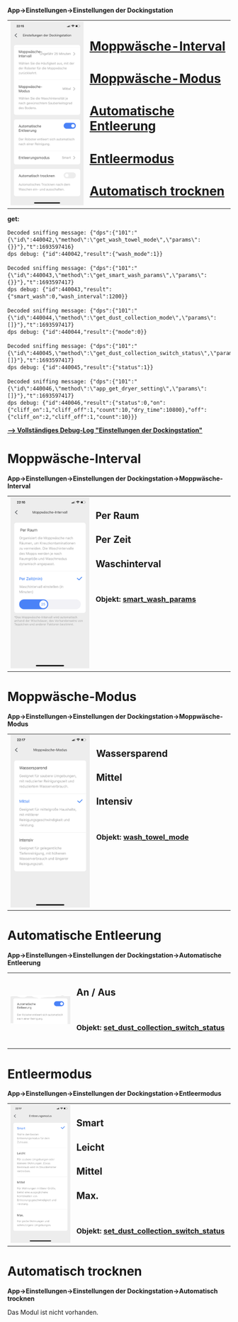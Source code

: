 **App->Einstellungen->Einstellungen der Dockingstation**

<table><tr>
<td align="center" width="450px">
<img src="https://github.com/spacerx/s7maxvUltra.sniffing/blob/main/screenshots/dock-einstellungen.png" width="300px"/>
</td>
<td valign="top" width="500px">

# [Moppwäsche-Interval](#moppwäsche-interval-1)
# [Moppwäsche-Modus](#moppwäsche-modus-1)
# [Automatische Entleerung](#automatische-entleerung-1)
# [Entleermodus](#entleermodus-1)
# [Automatisch trocknen](#automatisch-trocknen-1)
</td>
</tr></table>

**get:**

    Decoded sniffing message: {"dps":{"101":"{\"id\":440042,\"method\":\"get_wash_towel_mode\",\"params\":{}}"},"t":1693597416}
    dps debug: {"id":440042,"result":{"wash_mode":1}}
    
    Decoded sniffing message: {"dps":{"101":"{\"id\":440043,\"method\":\"get_smart_wash_params\",\"params\":{}}"},"t":1693597417}
    dps debug: {"id":440043,"result":{"smart_wash":0,"wash_interval":1200}}

    Decoded sniffing message: {"dps":{"101":"{\"id\":440044,\"method\":\"get_dust_collection_mode\",\"params\":[]}"},"t":1693597417}
    dps debug: {"id":440044,"result":{"mode":0}}

    Decoded sniffing message: {"dps":{"101":"{\"id\":440045,\"method\":\"get_dust_collection_switch_status\",\"params\":[]}"},"t":1693597417}
    dps debug: {"id":440045,"result":{"status":1}}

    Decoded sniffing message: {"dps":{"101":"{\"id\":440046,\"method\":\"app_get_dryer_setting\",\"params\":[]}"},"t":1693597417}
    dps debug: {"id":440046,"result":{"status":0,"on":{"cliff_on":1,"cliff_off":1,"count":10,"dry_time":10800},"off":{"cliff_on":2,"cliff_off":1,"count":10}}}

**[--> Vollständiges Debug-Log "Einstellungen der Dockingstation"](https://github.com/spacerx/s7maxvUltra.sniffing/blob/main/logs/einstellungen-dockingstation.log)**

# Moppwäsche-Interval
**App->Einstellungen->Einstellungen der Dockingstation->Moppwäsche-Interval**
<table><tr>
<td align="center" width="450px">
<img src="https://github.com/spacerx/s7maxvUltra.sniffing/blob/main/screenshots/moppwasch-interval.png" width="300px"/>
</td>
<td valign="top" width="500px">

## Per Raum
## Per Zeit
## Waschinterval
<br>

### Objekt: [smart_wash_params](Objekte#smart_wash_params)
</td>
</tr></table>

# Moppwäsche-Modus
**App->Einstellungen->Einstellungen der Dockingstation->Moppwäsche-Modus**
<table><tr>
<td align="center" width="450px">
<img src="https://github.com/spacerx/s7maxvUltra.sniffing/blob/main/screenshots/moppwasch-modus.png" width="300px"/>
</td>
<td valign="top" width="500px">

## Wassersparend
## Mittel
## Intensiv
<br>

### Objekt: [wash_towel_mode](Objekte#wash_towel_mode)
</td>
</tr></table>

# Automatische Entleerung
**App->Einstellungen->Einstellungen der Dockingstation->Automatische Entleerung**
<table><tr>
<td align="center" width="450px">
<img src="https://github.com/spacerx/s7maxvUltra.sniffing/blob/main/screenshots/automatische-entleerung.png" width="300px"/>    
</td>
<td valign="top" width="500px">

## An / Aus
<br>

### Objekt: [set_dust_collection_switch_status](Objekte#set_dust_collection_switch_status)
<br>
</td>
</tr></table>

# Entleermodus
**App->Einstellungen->Einstellungen der Dockingstation->Entleermodus**
<table><tr>
<td align="center" width="450px">
<img src="https://github.com/spacerx/s7maxvUltra.sniffing/blob/main/screenshots/entleerungsmodus.png" width="300px"/>
</td>
<td valign="top" width="500px">

## Smart
## Leicht
## Mittel
## Max.
<br>

### Objekt: [set_dust_collection_switch_status](Objekte#set_dust_collection_switch_status)
</td>
</tr></table>

# Automatisch trocknen
**App->Einstellungen->Einstellungen der Dockingstation->Automatisch trocknen**

Das Modul ist nicht vorhanden.
